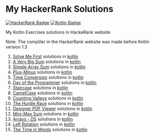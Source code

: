 # My HackerRank Solutions
[![HackerRank Badge](https://img.shields.io/badge/HackerRank-black?style=flat-square&logo=HackerRank)](https://www.hackerrank.com)
[![Kotlin Badge](https://img.shields.io/badge/Kotlin-black?style=flat-square&logo=Kotlin)](https://kotlinlang.org)

My Kotlin Exercises solutions in HackeRank website

Note:
The compliler in the HackerRank website was made before Kotlin version 1.3

1. [Solve Me First](https://www.hackerrank.com/challenges/solve-me-first "Basic - Solve Me First") solutions in [kotlin](https://github.com/MechaArms/My-HackerRank-Solutions/blob/main/Problem%20Solving/Algorithms/Basic%20-%20Solve%20Me%20First.kt)
2. [A Very Big Sum](https://www.hackerrank.com/challenges/a-very-big-sum "Basic - A Very Big Sum") solutions in [kotlin](https://github.com/MechaArms/My-HackerRank-Solutions/blob/main/Problem%20Solving/Algorithms/Basic%20-%20A%20Very%20Big%20Sum.kt)
3. [Simple Array Sum](https://www.hackerrank.com/challenges/simple-array-sum "Basic - Simple Array Sum") solutions in [kotlin](https://github.com/MechaArms/My-HackerRank-Solutions/blob/main/Problem%20Solving/Algorithms/Basic%20-%20Simple%20Array%20Sum.kt)
4. [Plus-Minus](https://www.hackerrank.com/challenges/plus-minus "Basic - Plus-Minus") solutions in [kotlin](https://github.com/MechaArms/My-HackerRank-Solutions/blob/main/Problem%20Solving/Algorithms/Basic%20-%20Plus%20Minus.kt)
5. [Time Conversion](https://www.hackerrank.com/challenges/time-conversion "Basic - Time Conversion") solutions in [kotlin](https://github.com/MechaArms/My-HackerRank-Solutions/blob/main/Problem%20Solving/Algorithms/Basic%20-%20Time%20Conversion.kt)
6. [Day of the Programmer](https://www.hackerrank.com/challenges/day-of-the-programmer "Basic - Day of the Programmer") solutions in [kotlin](https://github.com/MechaArms/My-HackerRank-Solutions/blob/main/Problem%20Solving/Algorithms/Basic%20-%20Day%20of%20the%20Programmer.kt)
7. [Staircase](https://www.hackerrank.com/challenges/staircase "Basic - Staircase") solutions in [kotlin](https://github.com/MechaArms/My-HackerRank-Solutions/blob/main/Problem%20Solving/Algorithms/Basic%20-%20Staircase.kt)
8. [CamelCase](https://www.hackerrank.com/challenges/camelcase "Basic - CamelCase") solutions in [kotlin](https://github.com/MechaArms/My-HackerRank-Solutions/blob/main/Problem%20Solving/Algorithms/Basic%20-%20CamelCase.kt)
9. [Counting Valleys](https://www.hackerrank.com/challenges/counting-valleys "Basic - Counting Valleys") solutions in [kotlin](https://github.com/MechaArms/My-HackerRank-Solutions/blob/main/Problem%20Solving/Algorithms/Basic%20-%20Counting%20Valleys.kt)
10. [The Hurdle Race](https://www.hackerrank.com/challenges/the-hurdle-race "Basic - The Hurdle Race") solutions in [kotlin](https://github.com/MechaArms/My-HackerRank-Solutions/blob/main/Problem%20Solving/Algorithms/Basic%20-%20The%20Hurdle%20Race.kt)
11. [Designer PDF Viewer](https://www.hackerrank.com/challenges/designer-pdf-viewer "Basic - ") solutions in [kotlin](https://github.com/MechaArms/My-HackerRank-Solutions/blob/main/Problem%20Solving/Algorithms/Basic%20-%20Designer%20PDF%20Viewer.kt)
12. [Mini-Max Sum](https://www.hackerrank.com/challenges/mini-max-sum "Basic - Mini-Max Sum") solutions in [kotlin](https://github.com/MechaArms/My-HackerRank-Solutions/blob/main/Problem%20Solving/Algorithms/Basic%20-%20Mini-Max%20Sum.kt)
13. [Arrays - DS](https://www.hackerrank.com/challenges/arrays-ds "Basic - Arrays - DS") solutions in [kotlin](https://github.com/MechaArms/My-HackerRank-Solutions/blob/main/Problem%20Solving/Data%20Structures/Arrays%20-%20DS.kt)
14. [Left Rotation](https://www.hackerrank.com/challenges/array-left-rotation "Basic - Left Rotation") solutions in [kotlin](https://github.com/MechaArms/My-HackerRank-Solutions/blob/main/Problem%20Solving/Data%20Structures/Left%20Rotation.kt)
15. [The Time in Words](https://www.hackerrank.com/challenges/the-time-in-words "Medium - The Time in Words") solutions in [kotlin](https://github.com/MechaArms/My-HackerRank-Solutions/blob/main/Problem%20Solving/Algorithms/Medium%20-%20The%20Time%20in%20Words.kt)
